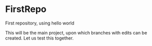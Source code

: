# FirstRepo
First repository, using hello world

This will be the main project, upon which branches with edits can be created. Let us test this together.
